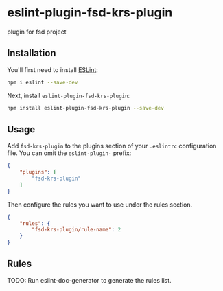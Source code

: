 # eslint-plugin-fsd-krs-plugin

plugin for fsd project

## Installation

You'll first need to install [ESLint](https://eslint.org/):

```sh
npm i eslint --save-dev
```

Next, install `eslint-plugin-fsd-krs-plugin`:

```sh
npm install eslint-plugin-fsd-krs-plugin --save-dev
```

## Usage

Add `fsd-krs-plugin` to the plugins section of your `.eslintrc` configuration file. You can omit the `eslint-plugin-` prefix:

```json
{
    "plugins": [
        "fsd-krs-plugin"
    ]
}
```


Then configure the rules you want to use under the rules section.

```json
{
    "rules": {
        "fsd-krs-plugin/rule-name": 2
    }
}
```

## Rules

<!-- begin auto-generated rules list -->
TODO: Run eslint-doc-generator to generate the rules list.
<!-- end auto-generated rules list -->


